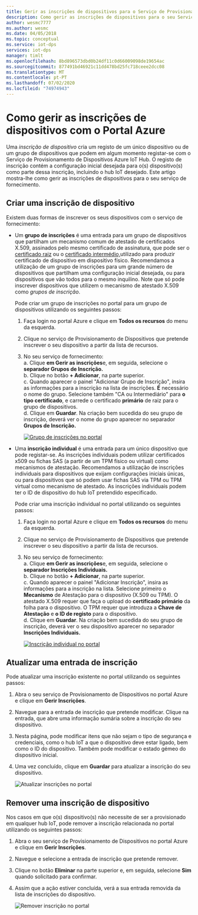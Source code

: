 ```yaml
---
title: Gerir as inscrições de dispositivos para o Serviço de Provisionamento de Dispositivos Azure IoT Hub no portal Azure
description: Como gerir as inscrições de dispositivos para o seu Serviço de Provisionamento de Dispositivos (DPS) no Portal Azure
author: wesmc7777
ms.author: wesmc
ms.date: 04/05/2018
ms.topic: conceptual
ms.service: iot-dps
services: iot-dps
manager: timlt
ms.openlocfilehash: 8bd896573dbd0b24df11c0d66009098de19654ac
ms.sourcegitcommit: 877491bd46921c11dd478bd25fc718ceee2dcc08
ms.translationtype: MT
ms.contentlocale: pt-PT
ms.lasthandoff: 07/02/2020
ms.locfileid: "74974943"
---
```

# <a name="how-to-manage-device-enrollments-with-azure-portal"></a>Como gerir as inscrições de dispositivos com o Portal Azure

Uma *inscrição de dispositivo* cria um registo de um único dispositivo ou de um grupo de dispositivos que podem em algum momento registar-se com o Serviço de Provisionamento de Dispositivos Azure IoT Hub. O registo de inscrição contém a configuração inicial desejada para o(s) dispositivo(s) como parte dessa inscrição, incluindo o hub IoT desejado. Este artigo mostra-lhe como gerir as inscrições de dispositivos para o seu serviço de fornecimento.


## <a name="create-a-device-enrollment"></a>Criar uma inscrição de dispositivo

Existem duas formas de inscrever os seus dispositivos com o serviço de fornecimento:

* Um **grupo de inscrições** é uma entrada para um grupo de dispositivos que partilham um mecanismo comum de atestado de certificados X.509, assinados pelo mesmo certificado de assinatura, que pode ser o [certificado raiz](https://docs.microsoft.com/azure/iot-dps/concepts-security#root-certificate) ou o [certificado intermédio,](https://docs.microsoft.com/azure/iot-dps/concepts-security#intermediate-certificate)utilizado para produzir certificado de dispositivo em dispositivo físico. Recomendamos a utilização de um grupo de inscrições para um grande número de dispositivos que partilham uma configuração inicial desejada, ou para dispositivos que vão todos para o mesmo inquilino. Note que só pode inscrever dispositivos que utilizem o mecanismo de atestado X.509 como *grupos de inscrição*. 

    Pode criar um grupo de inscrições no portal para um grupo de dispositivos utilizando os seguintes passos:

  1. Faça login no portal Azure e clique em **Todos os recursos** do menu da esquerda.  
  1. Clique no serviço de Provisionamento de Dispositivos que pretende inscrever o seu dispositivo a partir da lista de recursos.  
  1. No seu serviço de fornecimento:  
     a. Clique **em Gerir as inscrições**e, em seguida, selecione o **separador Grupos de Inscrição.**  
     b. Clique no botão **+ Adicionar**, na parte superior.  
     c. Quando aparecer o painel "Adicionar Grupo de Inscrição", insira as informações para a inscrição na lista de inscrições.  **É** necessário o nome do grupo. Selecione também "CA ou Intermediário" para **o tipo certificado**, e carrede o certificado **primário** de raiz para o grupo de dispositivos.  
     d. Clique em **Guardar**. Na criação bem sucedida do seu grupo de inscrição, deverá ver o nome do grupo aparecer no separador **Grupos de Inscrição.**  

     [![Grupo de inscrições no portal](./media/how-to-manage-enrollments/group-enrollment.png)](./media/how-to-manage-enrollments/group-enrollment.png#lightbox)
    

* Uma **inscrição individual** é uma entrada para um único dispositivo que pode registar-se. As inscrições individuais podem utilizar certificados x509 ou fichas SAS (a partir de um TPM físico ou virtual) como mecanismos de atestação. Recomendamos a utilização de inscrições individuais para dispositivos que exijam configurações iniciais únicas, ou para dispositivos que só podem usar fichas SAS via TPM ou TPM virtual como mecanismo de atestado. As inscrições individuais podem ter o ID de dispositivo do hub IoT pretendido especificado.

    Pode criar uma inscrição individual no portal utilizando os seguintes passos:

    1. Faça login no portal Azure e clique em **Todos os recursos** do menu da esquerda.
    1. Clique no serviço de Provisionamento de Dispositivos que pretende inscrever o seu dispositivo a partir da lista de recursos.
    1. No seu serviço de fornecimento:  
       a. Clique **em Gerir as inscrições**e, em seguida, selecione o **separador Inscrições Individuais.**  
       b. Clique no botão **+ Adicionar**, na parte superior.   
       c. Quando aparecer o painel "Adicionar Inscrição", insira as informações para a inscrição na lista. Selecione primeiro o **Mecanismo** de Atestação para o dispositivo (X.509 ou TPM). O atestado X.509 requer que faça o upload do **certificado primário** da folha para o dispositivo. O TPM requer que introduza a **Chave de Atestação** e **o ID de registo** para o dispositivo.  
       d. Clique em **Guardar**. Na criação bem sucedida do seu grupo de inscrição, deverá ver o seu dispositivo aparecer no separador **Inscrições Individuais.**  

       [![Inscrição individual no portal](./media/how-to-manage-enrollments/individual-enrollment.png)](./media/how-to-manage-enrollments/individual-enrollment.png#lightbox)

## <a name="update-an-enrollment-entry"></a>Atualizar uma entrada de inscrição
Pode atualizar uma inscrição existente no portal utilizando os seguintes passos:

1. Abra o seu serviço de Provisionamento de Dispositivos no portal Azure e clique em **Gerir Inscrições**. 
1. Navegue para a entrada de inscrição que pretende modificar. Clique na entrada, que abre uma informação sumária sobre a inscrição do seu dispositivo. 
1. Nesta página, pode modificar itens que não sejam o tipo de segurança e credenciais, como o hub IoT a que o dispositivo deve estar ligado, bem como o ID do dispositivo. Também pode modificar o estado gémeo do dispositivo inicial. 
1. Uma vez concluído, clique em **Guardar** para atualizar a inscrição do seu dispositivo. 

    ![Atualizar inscrições no portal](./media/how-to-manage-enrollments/update-enrollment.png)

## <a name="remove-a-device-enrollment"></a>Remover uma inscrição de dispositivo
Nos casos em que o(s) dispositivo(s) não necessite de ser a provisionado em qualquer hub IoT, pode remover a inscrição relacionada no portal utilizando os seguintes passos:

1. Abra o seu serviço de Provisionamento de Dispositivos no portal Azure e clique em **Gerir Inscrições**. 
1. Navegue e selecione a entrada de inscrição que pretende remover. 
1. Clique no botão **Eliminar** na parte superior e, em seguida, selecione **Sim** quando solicitado para confirmar. 
1. Assim que a ação estiver concluída, verá a sua entrada removida da lista de inscrições do dispositivo. 
 
    ![Remover inscrição no portal](./media/how-to-manage-enrollments/remove-enrollment.png)


